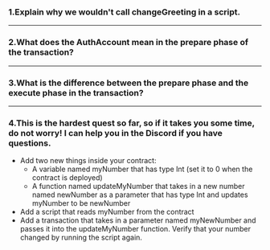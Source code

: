 ### 1.Explain why we wouldn't call changeGreeting in a script.

---
### 2.What does the AuthAccount mean in the prepare phase of the transaction?

---
### 3.What is the difference between the prepare phase and the execute phase in the transaction?

---
### 4.This is the hardest quest so far, so if it takes you some time, do not worry! I can help you in the Discord if you have questions.

- Add two new things inside your contract:
  - A variable named myNumber that has type Int (set it to 0 when the contract is deployed)
  - A function named updateMyNumber that takes in a new number named newNumber as a parameter that has type Int and updates myNumber to be newNumber
- Add a script that reads myNumber from the contract
- Add a transaction that takes in a parameter named myNewNumber and passes it into the updateMyNumber function. Verify that your number changed by running the script again.
